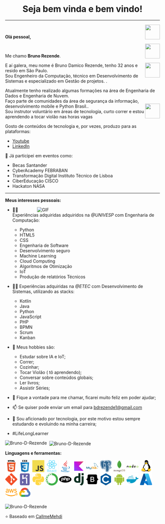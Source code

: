 <h1 align="center"> Seja bem vinda e bem vindo! </h1>
<hr />
<a href="https://github.com/brezende1" target="_blank">
  <img align="right" src="https://cdn.iconscout.com/icon/free/png-256/github-108-438008.png" width="48px" height="48px">
</a><br />
<p align="left" > 
  <b>Olá pessoal,</b>
</p>
<a href="https://www.instagram.com/bdrezende1/" target="_blank">
  <img align="right" src="https://cdn.icon-icons.com/icons2/1211/PNG/512/1491579602-yumminkysocialmedia36_83067.png" width="48px" height="48px">
</a><br />
<p align="left" >
Me chamo <b> Bruno Rezende</b>.
</p>
<a href="https://www.youtube.com/@bdrezende1" target="_blank">
  <img align="right" src="https://i.ibb.co/kSWhXVq/youtube.png" width="48px" height="48px">
</a>
<p align="left" >
E aí galera, meu nome é Bruno Damico Rezende, tenho 32 anos e resido em São Paulo.<br />
Sou Engenheiro da Computação, técnico em Desenvolvimento de Sistemas e especializado em Gestão de projetos. </b>. <br/>
</p>
Atualmente tenho realizado algumas formações na área de Engenharia de Dados e Engenharia de Nuvem.
<br/>
Faço parte de comunidades da área de segurança da informação, desenvolvimento mobile e Python Brasil..
<a href="https://www.linkedin.com/in/bdrezende1/" target="_blank">
  <img align="right" src="https://i.ibb.co/Kx2GSrT/linkedin.png" width="48px" height="48px">
</a>
<br>
Sou instrutor voluntário em áreas de tecnologia, curto correr e estou aprendendo a tocar violão nas horas vagas
<p align="left" >
Gosto de conteúdos de tecnologia e, por vezes, produzo para as plataformas:
</p>
<p align="left" >
<ul>
  <li><a href="https://www.youtube.com/@bdrezende1"> Youtube </a></li>
  <li><a href="https://www.linkedin.com/in/bdrezende1/">LinkedIn </a></li>
</ul>
</p>
<p align="left" >
🚀 Já participei em eventos como:
  <ul>
  <li> Becas Santander </li>
  <li> CyberAcademy FEBRABAN </li>
  <li> Transformação Digital Instituto Técnico de Lisboa </li>
  <li> CiberEducação CISCO </li>
  <li> Hackaton NASA </li>
  </ul>
</p>
</p>

<hr />

**Meus interesses pessoais:**

<img align="right" alt="GIF" src="https://a.imagem.app/bTGGxe.png" width="400px" />

- 👩‍💻 Experiências adquiridas adquiridos na *@UNIVESP* com Engenharia de Computação:
  - Python
  - HTML5
  - CSS
  - Engenharia de Software
  - Desenvolvimento seguro
  - Machine Learning
  - Cloud Computing
  - Algoritmos de Otimização
  - IoT
  - Produção de relatórios Técnicos  
  
  
- 👩‍💻 Experiências adquiridas na *@ETEC* com Desenvolvimento de Sistemas, utilizando as stacks:
  - Kotlin
  - Java
  - Python
  - JavaScript
  - PHP
  - BPMN
  - Scrum
  - Kanban
    
  
- 👾 Meus hobbies são: 
  - Estudar sobre IA e IoT;
  - Correr;
  - Cozinhar; 
  - Tocar Violão ( tô aprendendo); 
  - Conversar sobre conteúdos globais;
  - Ler livros;
  - Assistir Séries;
  
- 💬 Fique a vontade para me chamar, ficarei muito feliz em poder ajudar;
- 📫 Se quiser pode enviar um email para bdrezende1@gmail.com

- 💼 Sou aficionado por tecnologia, por este motivo estou sempre estudando e evoluindo na minha carreira;
- #LifeLongLearner
<p>
  <img align="left" src="https://github-readme-stats.vercel.app/api/top-langs/?username=brezende1&layout=compact&theme=graywhite&title_color=268bd2" alt="Bruno-D-Rezende" />
</p>
<p>&nbsp;
  <img align="center" src="https://github-readme-stats.vercel.app/api?username=brezende1&count_private=true&show_icons=true&theme=graywhite&icon_color=268bd2&title_color=268bd2" alt="Bruno-D-Rezende" />
</p>

**Linguagens e ferramentas:**  

<p align="left">
<img src="https://raw.githubusercontent.com/devicons/devicon/master/icons/html5/html5-original-wordmark.svg" alt="html5" width="40" height="40"/> 
<img src="https://raw.githubusercontent.com/devicons/devicon/master/icons/css3/css3-original-wordmark.svg" alt="css3" width="40" height="40"/> 
<img src="https://raw.githubusercontent.com/devicons/devicon/master/icons/javascript/javascript-original.svg" alt="javascript" width="40" height="40"/> 
<img src="https://raw.githubusercontent.com/devicons/devicon/master/icons/react/react-original-wordmark.svg" alt="react" width="40" height="40"/> 
<img src="https://raw.githubusercontent.com/devicons/devicon/master/icons/java/java-original.svg" alt="java" width="40" height="40" />
<img src="https://raw.githubusercontent.com/devicons/devicon/master/icons/kotlin/kotlin-original.svg" alt="kotlin" width="40" height="40" />
<img src="https://raw.githubusercontent.com/devicons/devicon/master/icons/mysql/mysql-original-wordmark.svg" alt="mysql" width="40" height="40"/> 
<img src="https://raw.githubusercontent.com/devicons/devicon/master/icons/postgresql/postgresql-plain.svg" alt="postgresql" width="40" height="40" />
<img src="https://raw.githubusercontent.com/devicons/devicon/master/icons/mongodb/mongodb-original-wordmark.svg" alt="mongodb" width="40" height="40"/> 
<img src="https://raw.githubusercontent.com/devicons/devicon/master/icons/nodejs/nodejs-original-wordmark.svg" alt="nodejs" width="40" height="40"/> 
<img src="https://raw.githubusercontent.com/devicons/devicon/master/icons/linux/linux-original.svg" alt="linux" width="40" height="40" />
<img src="https://raw.githubusercontent.com/devicons/devicon/master/icons/git/git-original.svg" alt="git" width="40" height="40"/> 
<img src="https://raw.githubusercontent.com/devicons/devicon/master/icons/heroku/heroku-plain.svg" alt="heroku" width="40" height="40" />
<img src="https://raw.githubusercontent.com/devicons/devicon/master/icons/python/python-plain.svg" alt="Python" width="40" height="40" />
<img src="https://raw.githubusercontent.com/devicons/devicon/master/icons/anaconda/anaconda-original.svg" alt="Anaconda" width="40" height="40" />
<img src="https://raw.githubusercontent.com/devicons/devicon/master/icons/php/php-plain.svg" alt="PHP" width="40" height="40" />
<img src="https://raw.githubusercontent.com/devicons/devicon/master/icons/django/django-plain.svg" alt="Django" width="40" height="40" />
<img src="https://raw.githubusercontent.com/devicons/devicon/master/icons/bootstrap/bootstrap-plain.svg" alt="Bootstrap" width="40" height="40" />
<img src="https://raw.githubusercontent.com/devicons/devicon/master/icons/c/c-plain.svg" alt="C" width="40" height="40" />
<img src="https://raw.githubusercontent.com/devicons/devicon/master/icons/android/android-original.svg" alt="Android" width="40" height="40" />
<img src="https://raw.githubusercontent.com/devicons/devicon/master/icons/docker/docker-plain.svg" alt="Docker" width="40" height="40" />
<img src="https://raw.githubusercontent.com/devicons/devicon/master/icons/azure/azure-original.svg" alt="Azure" width="40" height="40" />
<img src="https://raw.githubusercontent.com/devicons/devicon/master/icons/amazonwebservices/amazonwebservices-plain-wordmark.svg" alt="AWS" width="40" height="40" />
<img src="https://raw.githubusercontent.com/devicons/devicon/master/icons/googlecloud/googlecloud-original.svg" alt="Google Cloud" width="40" height="40" />



</p>


<p align="left"> <img src="https://komarev.com/ghpvc/?username=brezende1" alt="Bruno-D-Rezende" /> </p>

⭐️ Baseado em [CallmeMehdi](https://github.com/CallmeMehdi)

